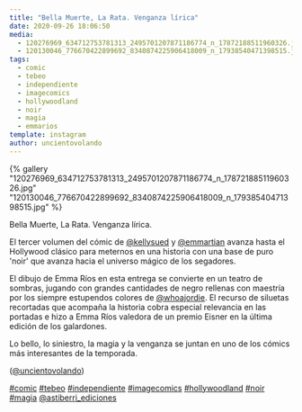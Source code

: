 ```yaml
---
title: "Bella Muerte, La Rata. Venganza lírica"
date: 2020-09-26 18:06:50
media: 
  - 120276969_634712753781313_2495701207871186774_n_17872188511960326.jpg
  - 120130046_776670422899692_8340874225906418009_n_17938540471398515.jpg
tags: 
  - comic
  - tebeo
  - independiente
  - imagecomics
  - hollywoodland
  - noir
  - magia
  - emmarios  
template: instagram
author: uncientovolando
---
```


{% gallery "120276969_634712753781313_2495701207871186774_n_17872188511960326.jpg" "120130046_776670422899692_8340874225906418009_n_17938540471398515.jpg" %}

Bella Muerte, La Rata. Venganza lírica.

El tercer volumen del cómic de [@kellysued](https://instagram.com/kellysued) y [@emmartian](https://instagram.com/emmartian) avanza hasta el Hollywood clásico para meternos en una historia con una base de puro 'noir' que avanza hacia el universo mágico de los segadores.

El dibujo de Emma Ríos en esta entrega se convierte en un teatro de sombras, jugando con grandes cantidades de negro rellenas con maestría por los siempre estupendos colores de [@whoajordie](https://instagram.com/whoajordie). El recurso de siluetas recortadas que acompaña la historia cobra especial relevancia en las portadas e hizo a Emma Ríos valedora de un premio Eisner en la última edición de los galardones.

Lo bello, lo siniestro, la magia y la venganza se juntan en uno de los cómics más interesantes de la temporada.

([@uncientovolando](https://instagram.com/uncientovolando))

[#comic](/tags/comic) [#tebeo](/tags/tebeo) [#independiente](/tags/independiente) [#imagecomics](/tags/imagecomics) [#hollywoodland](/tags/hollywoodland) [#noir](/tags/noir) [#magia](/tags/magia) [@astiberri_ediciones](https://instagram.com/astiberri_ediciones)
